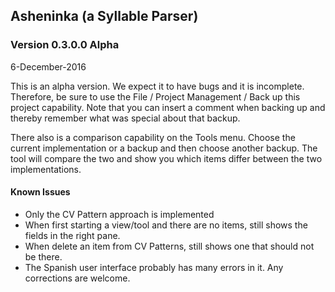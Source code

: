 Asheninka (a Syllable Parser)
-----------------------------

### Version 0.3.0.0 Alpha
6-December-2016

This is an alpha version.  We expect it to have bugs and it is incomplete. Therefore, be sure to use the File / Project Management / Back up this project capability.  Note that you can insert a comment when backing up and thereby remember what was special about that backup. 

There also is a comparison capability on the Tools menu.  Choose the current implementation or a backup and then choose another backup.  The tool will compare the two and show you which items differ between the two implementations.

#### Known Issues
* Only the CV Pattern approach is implemented
* When first starting a view/tool and there are no items, still shows the fields in the right pane.
* When delete an item from CV Patterns, still shows one that should not be there.
* The Spanish user interface probably has many errors in it.  Any corrections are welcome.
